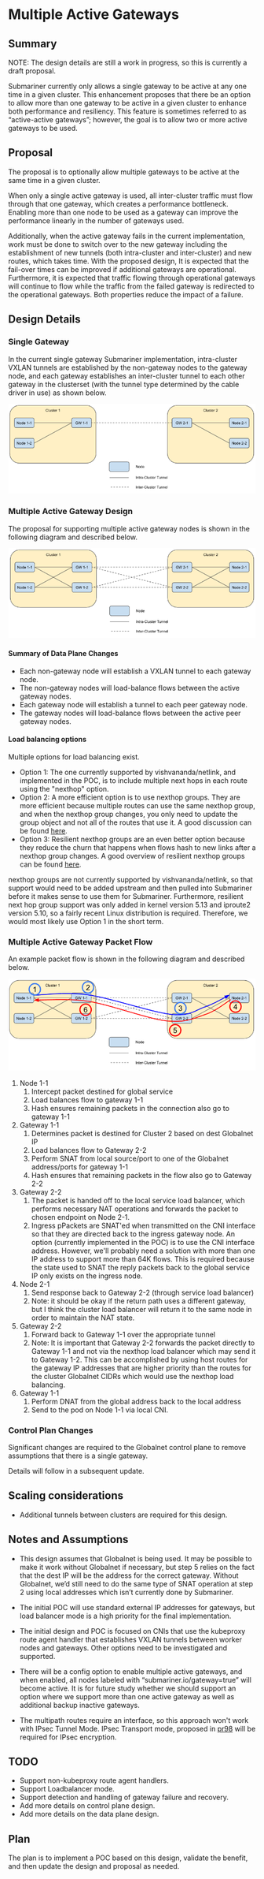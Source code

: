 # Multiple Active Gateways

## Summary

NOTE: The design details are still a work in progress, so this is currently a draft proposal.

Submariner currently only allows a single gateway to be active at any one time in a given cluster.
This enhancement proposes that there be an option to allow more than one gateway to be active in
a given cluster to enhance both performance and resiliency. This feature is sometimes referred to as
“active-active gateways”; however, the goal is to allow two or more active gateways to be used.

## Proposal

The proposal is to optionally allow multiple gateways to be active at the same time in a given cluster.

When only a single active gateway is used, all inter-cluster traffic must flow through that one gateway,
which creates a performance bottleneck. Enabling more than one node to be used as a gateway can improve
the performance linearly in the number of gateways used.

Additionally, when the active gateway fails in the current implementation, work must be done to switch
over to the new gateway including the establishment of new tunnels (both intra-cluster and inter-cluster)
and new routes, which takes time. With the proposed design, It is expected that the fail-over times can
be improved if additional gateways are operational. Furthermore, it is expected that
traffic flowing through operational gateways will continue to flow while the traffic from the failed
gateway is redirected to the operational gateways. Both properties reduce the impact of a failure.

## Design Details

### Single Gateway

In the current single gateway Submariner implementation, intra-cluster VXLAN tunnels are established by
the non-gateway nodes to the gateway node, and each gateway establishes an inter-cluster tunnel to each
other gateway in the clusterset (with the tunnel type determined by the cable driver in use) as shown
below.

![SingleGateway](./images/single-gateway.png)

### Multiple Active Gateway Design

The proposal for supporting multiple active gateway nodes is shown in the following diagram and described below.

![MultiGateway](./images/multi-gateway.png)

#### Summary of Data Plane Changes
* Each non-gateway node will establish a VXLAN tunnel to each gateway node.
* The non-gateway nodes will load-balance flows between the active gateway nodes.
* Each gateway node will establish a tunnel to each peer gateway node.
* The gateway nodes will load-balance flows between the active peer gateway nodes.

#### Load balancing options
Multiple options for load balancing exist.
* Option 1: The one currently supported by vishvananda/netlink, and implemented in the POC, is to include multiple next hops in
each route using the "nexthop" option.
* Option 2: A more efficient option is to use nexthop groups.  They are more efficient because multiple routes can use the same
nexthop group, and when the nexthop group changes, you only need to update the group object and not all of the routes
that use it. A good discussion can be found
[here](https://lpc.events/event/4/contributions/434/attachments/251/436/nexthop-objects-talk.pdf).
* Option 3: Resilient nexthop groups are an even better option because they reduce the churn that happens when flows hash to new
links after a nexthop group changes. A good overview of resilient nexthop groups can be found
[here](https://docs.kernel.org/networking/nexthop-group-resilient.html).

nexthop groups are not currently supported by vishvananda/netlink, so that support would need to be added upstream
and then pulled into Submariner before it makes sense to use them for Submariner.  Furthermore, resilient next hop group
support was only added in kernel version 5.13 and iproute2 version 5.10, so a fairly recent Linux distribution is required.
Therefore, we would most likely use Option 1 in the short term.

### Multiple Active Gateway Packet Flow

An example packet flow is shown in the following diagram and described below.

![MultiGateway](./images/multi-gateway-flow.png)

1. Node 1-1
    1. Intercept packet destined for global service
    2. Load balances flow to gateway 1-1
    3. Hash ensures remaining packets in the connection also go to gateway 1-1
2. Gateway 1-1
    1. Determines packet is destined for Cluster 2 based on dest Globalnet IP
    2. Load balances flow to Gateway 2-2
    3. Perform SNAT from local source/port to one of the Globalnet address/ports for gateway 1-1
    4. Hash ensures that remaining packets in the flow also go to Gateway 2-2
3. Gateway 2-2
    1. The packet is handed off to the local service load balancer, which performs necessary NAT
operations and forwards the packet to chosen endpoint on Node 2-1.
    2. Ingress pPackets are SNAT'ed when transmitted on the CNI interface so that they are directed back to
the ingress gateway node. An option (currently implemented in the POC) is to use the CNI interface address.
However, we'll probably need a solution with more than one IP address to support more than 64K flows.
This is required because the state used to SNAT the reply packets back to the global service IP only exists
on the ingress node.
4. Node 2-1
    1. Send response back to Gateway 2-2 (through service load balancer)
    2. Note: it should be okay if the return path uses a different gateway, but I think the cluster
load balancer will return it to the same node in order to maintain the NAT state.
5. Gateway 2-2
    1. Forward back to Gateway 1-1 over the appropriate tunnel
    2. Note: It is important that Gateway 2-2 forwards the packet directly to Gateway 1-1 and not
via the nexthop load balancer which may send it to Gateway 1-2. This can be accomplished by using host
routes for the gateway IP addresses that are higher priority than the routes for the cluster Globalnet
CIDRs which would use the nexthop load balancing.
6. Gateway 1-1
    1. Perform DNAT from the global address back to the local address
    2. Send to the pod on Node 1-1 via local CNI.

### Control Plan Changes

Significant changes are required to the Globalnet control plane to remove assumptions that there is a single gateway.

Details will follow in a subsequent update.

## Scaling considerations
* Additional tunnels between clusters are required for this design.

## Notes and Assumptions

* This design assumes that Globalnet is being used. It may be possible to make it work without Globalnet if
necessary, but step 5 relies on the fact that the dest IP will be the address for the correct gateway.
Without Globalnet, we’d still need to do the same type of SNAT operation at step 2 using local addresses
which isn’t currently done by Submariner.

* The initial POC will use standard external IP addresses for gateways, but load balancer mode is
a high priority for the final implementation.

* The initial design and POC is focused on CNIs that use the kubeproxy route agent handler that establishes VXLAN
tunnels between worker nodes and gateways. Other options need to be investigated and supported.

* There will be a config option to enable multiple active gateways, and when enabled, all nodes labeled with
“submariner.io/gateway=true” will become active. It is for future study whether we should support an option
where we support more than one active gateway as well as additional backup inactive gateways.

* The multipath routes require an interface, so this approach won't work with IPsec Tunnel Mode.  IPsec Transport mode,
proposed in [pr98](https://github.com/submariner-io/enhancements/pull/98) will be required for IPsec encryption.

## TODO
* Support non-kubeproxy route agent handlers.
* Support Loadbalancer mode.
* Support detection and handling of gateway failure and recovery.
* Add more details on control plane design.
* Add more details on the data plane design.

## Plan

The plan is to implement a POC based on this design, validate the benefit, and then update the design and proposal
as needed.
